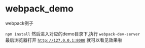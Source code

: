 # webpack_demo
webpack例子

<code>npm install</code>
然后进入对应的demo目录下,执行
<code>webpack-dev-server</code><br>
最后浏览器打开
<code>http://127.0.0.1:8080</code>
就可以看见效果啦
